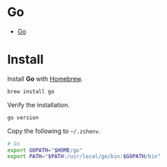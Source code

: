 # Go

- [Go](https://go.dev)

# Install

Install **Go** with [Homebrew](../Homebrew.md).

```zsh
brew install go
```

Verify the installation.

```zsh
go version
```

Copy the following to `~/.zshenv`.

```zsh
# Go
export GOPATH="$HOME/go"
export PATH="$PATH:/usr/local/go/bin:$GOPATH/bin"
```
